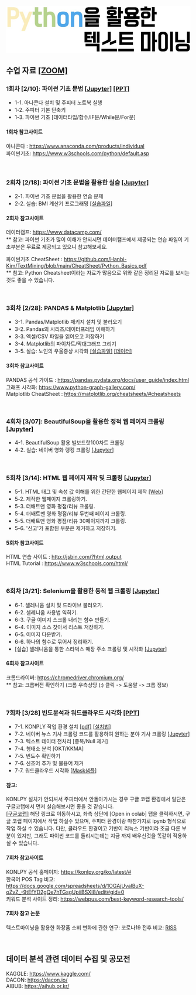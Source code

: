 <img src="https://github.com/Hanbi-Kim/TextMining/blob/main/images/Python%EC%9D%84%ED%99%9C%EC%9A%A9%ED%95%9C%ED%85%8D%EC%8A%A4%ED%8A%B8%EB%A7%88%EC%9D%B4%EB%8B%9D.jpg?raw=true">



## 수업 자료 [[ZOOM]](https://zoom.us/j/3274916055?pwd=TmE3cUxSZXRVWWlkbVF4N3pxS1VRUT09#success)
### 1회차 [2/10]: 파이썬 기초 문법 [[Jupyter]](https://github.com/Hanbi-Kim/TextMining/blob/main/Chapter01_Python%20Intro.ipynb) [[PPT]](https://www.miricanvas.com/v/1umc5h) <br> 
  - 1-1. 아나콘다 설치 및 주피터 노트북 실행 <br>
  - 1-2. 주피터 기본 단축키  <br>
  - 1-3. 파이썬 기초 [데이터타입/함수/IF문/While문/For문] <br>

#### 1회차 참고사이트 <br>
아나콘다 : https://www.anaconda.com/products/individual <br>
파이썬기초: https://www.w3schools.com/python/default.asp <br><br>
<br>

### 2회차 [2/18]: 파이썬 기초 문법을 활용한 실습 [[Jupyter]](https://github.com/Hanbi-Kim/TextMining/blob/main/Chapter01_Python%20Practice.ipynb) <br>
  - 2-1. 파이썬 기초 문법을 활용한 연습 문제 
  - 2-2. 실습: BMI 계산기 프로그래밍 [[실습파일]](https://github.com/Hanbi-Kim/TextMining/blob/main/%5B%EC%8B%A4%EC%8A%B51%5D%20BMI%20%EA%B3%84%EC%82%B0%EA%B8%B0.ipynb) <br>

#### 2회차 참고사이트 <br>
데이터캠프: https://www.datacamp.com/ <br>
** 참고: 파이썬 기초가 많이 이해가 안되시면 데이터캠프에서 제공되는 연습 파일이 기초부분은 무료로 제공되고 있으니 참고해보세요.

파이썬기초 CheatSheet : https://github.com/Hanbi-Kim/TextMining/blob/main/CheatSheet/Python_Basics.pdf <br>
** 참고: Python Cheatsheet이라는 자료가 많음으로 위와 같은 정리된 자료를 보시는 것도 좋을 수 있습니다.

<br>

### 3회차 [2/28]: PANDAS & Matplotlib [[Jupyter]](https://github.com/Hanbi-Kim/TextMining/blob/main/Chapter02_Pandas%26Matplotlib.ipynb) <br>
  - 3-1. Pandas/Matplotlib 패키지 설치 및 불러오기 <br>
  - 3-2. Pandas의 시리즈/데이터프레임 이해하기 <br>
  - 3-3. 엑셀/CSV 파일을 읽어오고 저장하기 <br>
  - 3-4. Matplotlib의 파이차트/막대그래프 그리기 <br>
  - 3-5. 실습: 노인의 우울증상 시각화 [[실습파일]](https://github.com/Hanbi-Kim/TextMining/blob/main/%5B%EC%8B%A4%EC%8A%B52%5D%20%EB%85%B8%EC%9D%B8%EC%9D%98%20%EC%9A%B0%EC%9A%B8%EC%A6%9D%EC%83%81%20%EC%8B%9C%EA%B0%81%ED%99%94.ipynb)
 [[데이터]](https://kosis.kr/statHtml/statHtml.do?orgId=117&tblId=DT_117071_019&conn_path=I2) <br>
   
#### 3회차 참고사이트 <br>
PANDAS 공식 가이드 : https://pandas.pydata.org/docs/user_guide/index.html <br>
그래프 시각화: https://www.python-graph-gallery.com/ <br>
Matplotlib CheatSheet : https://matplotlib.org/cheatsheets/#cheatsheets <br>


<br>

### 4회차 [3/07]: BeautifulSoup을 활용한 정적 웹 페이지 크롤링 [[Jupyter]](https://github.com/Hanbi-Kim/TextMining/blob/main/Chapter03_BeautifulSoup%ED%99%9C%EC%9A%A9%20%5B%EB%B9%8C%EB%B3%B4%EB%93%9C%ED%95%AB100%EC%B0%A8%ED%8A%B8%5D.ipynb) <br>
  - 4-1. BeautifulSoup 활용 빌보드핫100차트 크롤링 
  - 4-2. 실습: 네이버 영화 랭킹 크롤링 [[Jupyter]](https://github.com/Hanbi-Kim/TextMining/blob/main/%5B%EC%8B%A4%EC%8A%B53%5D%20%EB%84%A4%EC%9D%B4%EB%B2%84%20%EC%98%81%ED%99%94%20%EB%9E%AD%ED%82%B9%20%EC%8A%A4%ED%81%AC%EB%9E%98%ED%95%91.ipynb)

<br>

### 5회차 [3/14]: HTML 웹 페이지 제작 및 크롤링 [[Jupyter]](https://github.com/Hanbi-Kim/TextMining/blob/main/Chapter05_%EB%8D%94%EB%B0%B0%ED%8A%B8%EB%A7%A8%EC%98%81%ED%99%94%EB%A6%AC%EB%B7%B0%ED%81%AC%EB%A1%A4%EB%A7%81.ipynb) 
  - 5-1. HTML 태그 및 속성 값 이해를 위한 간단한 웹페이지 제작 [[Web]](https://hanbi-kim.github.io/TextMining/web.html)
  - 5-2. 제작한 웹페이지 크롤링하기.
  - 5-3. 더배트맨 영화 평점/리뷰 크롤링.
  - 5-4. 더배트맨 영화 평점/리뷰 두번째 페이지 크롤링.
  - 5-5. 더배트맨 영화 평점/리뷰 30페이지까지 크롤링.
  - 5-6. '신고'가 포함된 부분은 제거하고 저장하기.

#### 5회차 참고사이트 <br>
HTML 연습 사이트 : http://jsbin.com/?html,output <br>
HTML Tutorial : https://www.w3schools.com/html/ <br>

<br>

### 6회차 [3/21]: Selenium을 활용한 동적 웹 크롤링 [[Jupyter]](https://github.com/Hanbi-Kim/TextMining/blob/main/Chapter6_%EA%B5%AC%EA%B8%80%EC%9D%B4%EB%AF%B8%EC%A7%80%EB%8B%A4%EC%9A%B4%EB%A1%9C%EB%93%9C.ipynb)
  - 6-1. 셀레니움 설치 및 드라이브 불러오기.
  - 6-2. 셀레니움 사용법 익히기.
  - 6-3. 구글 이미지 스크롤 내리는 함수 만들기.
  - 6-4. 이미지 소스 찾아서 리스트 저장하기.
  - 6-5. 이미지 다운받기.
  - 6-6. 하나의 함수로 묶어서 정리하기. 
  - [실습] 셀레니움을 통한 스타벅스 매장 주소 크롤링 및 시각화 [[Jupyter]](https://github.com/Hanbi-Kim/TextMining/blob/main/%5B%EC%8B%A4%EC%8A%B5%5D%20%EC%8A%A4%ED%83%80%EB%B2%85%EC%8A%A4%20%EB%A7%A4%EC%9E%A5%20%EC%A3%BC%EC%86%8C%20%ED%81%AC%EB%A1%A4%EB%A7%81.ipynb)

#### 6회차 참고사이트 <br>
크롬드라이버: https://chromedriver.chromium.org/ <br>
** 참고: 크롬버전 확인하기 (크롬 우측상당 (:) 클릭 -> 도움말 -> 크롬 정보)

<br>

### 7회차 [3/28] 빈도분석과 워드클라우드 시각화 [[PPT]](https://www.miricanvas.com/v/1viw07)<br>
- 7-1. KONPLY 작업 환경 설치 [[pdf]](https://hanbi-kim.github.io/TextMining/files/KONLPY_%EC%9E%91%EC%97%85%ED%99%98%EA%B2%BD_%EC%84%A4%EC%B9%98.pdf) [[설치법]](https://konlpy.org/ko/latest/install/)
- 7-2. 네이버 뉴스 기사 크롤링 코드를 활용하여 원하는 분야 기사 크롤링 [[Jupyter]](https://github.com/Hanbi-Kim/TextMining/blob/main/%EB%84%A4%EC%9D%B4%EB%B2%84%20%EB%89%B4%EC%8A%A4%20%EA%B8%B0%EC%82%AC%20%ED%81%AC%EB%A1%A4%EB%A7%81.ipynb)
- 7-3. 텍스트 데이터 전처리 [중복/Null 제거]
- 7-4. 형태소 분석 [OKT/KKMA]
- 7-5. 빈도수 확인하기
- 7-6. 신조어 추가 및 불용어 제거
- 7-7. 워드클라우드 시각화 [[Mask샘플]](https://github.com/Hanbi-Kim/TextMining/blob/main/images/mask_sample.zip?raw=true)

#### 참고: 
KONLPY 설치가 안되셔서 주피터에서 안돌아가시는 경우 구글 코랩 환경에서 일단은 구글코랩에서 먼저 실습해보시면 좋을 것 같습니다.<br>[[구글코랩]](https://github.com/Hanbi-Kim/TextMining/blob/main/Chapter07_%EB%B9%88%EB%8F%84%EB%B6%84%EC%84%9D_%EA%B5%AC%EA%B8%80%EC%BD%94%EB%9E%A9.ipynb) 해당 링크로 이동하시고, 좌측 상단에 [Open in colab] 탭을 클릭하시면, 구글 코랩 페이지에서 작업 하실수 있으며, 주피터 환경이랑 마찬가지로 ipynb 형식으로 작업 하실 수 있습니다. 다만, 클라우드 환경이고 기반이 리눅스 기반이라 조금 다른 부분이 있지만, 그래도 파이썬 코드를 돌리시는데는 지금 까지 배우신것을 똑같이 적용하실 수 있습니다. 

#### 7회차 참고사이트 <br>
KONLPY 공식 홈페이지: https://konlpy.org/ko/latest/# <br>
한국어 POS Tag 비교: https://docs.google.com/spreadsheets/d/1OGAjUvalBuX-oZvZ_-9tEfYD2gQe7hTGsgUpiiBSXI8/edit#gid=0 <br>
키워드 분석 사이트 정리: https://webpus.com/best-keyword-research-tools/ <br>

#### 7회차 참고 논문 <br>
텍스트마이닝을 활용한 화장품 소비 변화에 관한 연구: 코로나19 전후 비교: [RISS](https://www.riss.kr/search/detail/DetailView.do?p_mat_type=be54d9b8bc7cdb09&control_no=8f55a61531056d66ffe0bdc3ef48d419&keyword=%ED%85%8D%EC%8A%A4%ED%8A%B8%20%EB%A7%88%EC%9D%B4%EB%8B%9D) <br>

<br>

## 데이터 분석 관련 데이터 수집 및 공모전
KAGGLE: https://www.kaggle.com/ <br>
DACON: https://dacon.io/ <br>
AIBUB: https://aihub.or.kr/ <br>



